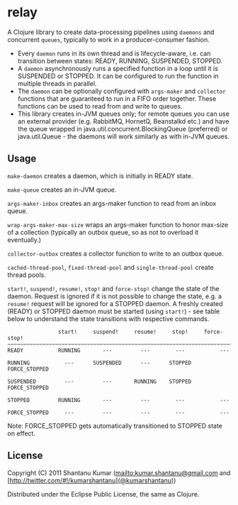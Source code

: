 # relay

A Clojure library to create data-processing pipelines using `daemons` and
concurrent `queues`, typically to work in a producer-consumer fashion.

* Every `daemon` runs in its own thread and is lifecycle-aware, i.e. can
  transition between states: READY, RUNNING, SUSPENDED, STOPPED.
* A `daemon` asynchronously runs a specified function in a loop until it is
  SUSPENDED or STOPPED. It can be configured to run the function in multiple
  threads in parallel.
* The `daemon` can be optionally configured with `args-maker` and `collector`
  functions that are guaranteed to run in a FIFO order together. These functions
  can be used to read from and write to queues.
* This library creates in-JVM queues only; for remote queues you can use an
  external provider (e.g. RabbitMQ, HornetQ, Beanstalkd etc.) and have the queue
  wrapped in java.util.concurrent.BlockingQueue (preferred) or java.util.Queue -
  the daemons will work similarly as with in-JVM queues.


## Usage

`make-daemon` creates a daemon, which is initially in READY state.

`make-queue` creates an in-JVM queue.

`args-maker-inbox` creates an args-maker function to read from an inbox queue.

`wrap-args-maker-max-size` wraps an args-maker function to honor max-size of a
collection (typically an outbox queue, so as not to overload it eventually.)

`collector-outbox` creates a collector function to write to an outbox queue.

`cached-thread-pool`, `fixed-thread-pool` and `single-thread-pool` create thread
pools.

`start!`, `suspend!`, `resume!`, `stop!` and `force-stop!` change the state of
the daemon. Request is ignored if it is not possible to change the state, e.g.
a `resume!` request will be ignored for a STOPPED daemon. A freshly created
(READY) or STOPPED daemon must be started (using `start!`) - see table below to
understand the state transitions with respective commands.

                    start!     suspend!     resume!     stop!     force-stop!
    ~~~~~~~~~~~~~~~~~~~~~~~~~~~~~~~~~~~~~~~~~~~~~~~~~~~~~~~~~~~~~~~~~~~~~~~~~~~
    READY           RUNNING       ---         ---        ---           ---   
    
    RUNNING           ---      SUSPENDED      ---      STOPPED    FORCE_STOPPED
    
    SUSPENDED         ---         ---       RUNNING    STOPPED    FORCE_STOPPED
    
    STOPPED         RUNNING       ---         ---        ---           ---   
    
    FORCE_STOPPED     ---         ---         ---        ---           ---   


Note: FORCE_STOPPED gets automatically transitioned to STOPPED state on effect.


## License

Copyright (C) 2011 Shantanu Kumar
([mailto:kumar.shantanu@gmail.com](kumar.shantanu@gmail.com) and
[http://twitter.com/#!/kumarshantanu](@kumarshantanu))

Distributed under the Eclipse Public License, the same as Clojure.
